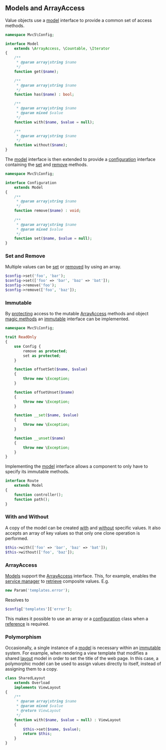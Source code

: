 ## Models and ArrayAccess
Value objects use a [model](https://github.com/mvc5/mvc5/blob/master/src/Config/Model.php) interface to provide a common set of access methods.
```php
namespace Mvc5\Config;

interface Model
    extends \ArrayAccess, \Countable, \Iterator
{
    /**
     * @param array|string $name
     */
    function get($name);

    /**
     * @param array|string $name
     */
    function has($name) : bool;

    /**
     * @param array|string $name
     * @param mixed $value
     */
    function with($name, $value = null);

    /**
     * @param array|string $name
     */
    function without($name);
}
```
The [model](https://github.com/mvc5/mvc5/blob/master/src/Config/Model.php) interface is then extended to provide a [configuration](https://github.com/mvc5/mvc5/blob/master/src/Config/Configuration.php) interface containing the [set](https://github.com/mvc5/mvc5/blob/master/src/Config/Configuration.php#L21) and [remove](https://github.com/mvc5/mvc5/blob/master/src/Config/Configuration.php#L14) methods.
```php
namespace Mvc5\Config;

interface Configuration
    extends Model
{
    /**
     * @param array|string $name
     */
    function remove($name) : void;
    
    /**
     * @param array|string $name
     * @param mixed $value
     */
    function set($name, $value = null);
}
```
### Set and Remove
Multiple values can be [set](https://github.com/mvc5/mvc5/blob/master/src/Config/Config.php#L71) or [removed](https://github.com/mvc5/mvc5/blob/master/src/Config/Config.php#L59) by using an array.
```php
$config->set('foo', 'bar');
$config->set(['foo' => 'bar', 'baz' => 'bat']);
$config->remove('foo');
$config->remove(['foo', 'baz']);
```
### Immutable
By [protecting](https://github.com/mvc5/mvc5/blob/master/src/Config/ReadOnly.php#L14) access to the mutable [ArrayAccess](http://php.net/manual/en/class.arrayaccess.php) methods and object [magic methods](http://php.net/manual/en/language.oop5.magic.php) an [immutable](https://github.com/mvc5/mvc5/blob/master/src/Config/Immutable.php) interface can be implemented.
```php
namespace Mvc5\Config;

trait ReadOnly
{
    use Config {
        remove as protected;
        set as protected;
    }

    function offsetSet($name, $value)
    {
        throw new \Exception;
    }

    function offsetUnset($name)
    {
        throw new \Exception;
    }

    function __set($name, $value)
    {
        throw new \Exception;
    }

    function __unset($name)
    {
        throw new \Exception;
    }
}
```
Implementing the [model](https://github.com/mvc5/mvc5/blob/master/src/Config/Model.php) interface allows a component to only have to specify its immutable methods.
```php
interface Route
    extends Model
{
    function controller();
    function path();
}
```
### With and Without
A copy of the model can be created [with](https://github.com/mvc5/mvc5/blob/master/src/Config/Config.php#L89) and [without](https://github.com/mvc5/mvc5/blob/master/src/Config/Config.php#L104) specific values. It also accepts an array of key values so that only one clone operation is performed.
```php
$this->with(['foo' => 'bar', 'baz' => 'bat']);
$this->without(['foo', 'baz']);
```
### ArrayAccess 
[Models](https://github.com/mvc5/mvc5/blob/master/src/Config/Model.php) support the [ArrayAccess](http://php.net/manual/en/class.arrayaccess.php) interface. This, for example, enables the [service manager](https://github.com/mvc5/mvc5/blob/master/src/Service/Manager.php) to [retrieve](https://github.com/mvc5/mvc5/blob/master/src/Resolver/Resolver.php#L361) composite values. E.g.
```php
new Param('templates.error');
```
Resolves to
```php
$config['templates']['error'];
```
This makes it possible to use an array or a [configuration](https://github.com/mvc5/mvc5/blob/master/src/Config/Configuration.php) class when a [reference](http://php.net/manual/en/language.references.php) is required.
### Polymorphism
Occasionally, a single instance of a [model](https://github.com/mvc5/mvc5/blob/master/src/Config/Model.php) is necessary within an [immutable](#immutable) system. For example, when rendering a view template that modifies a shared [layout](#template-layouts) model in order to set the title of the web page. In this case, a polymorphic model can be used to assign values directly to itself, instead of assigning them to a copy.  
```php
class SharedLayout
    extends Overload
    implements ViewLayout
{
    /**
     * @param array|string $name
     * @param mixed $value
     * @return ViewLayout
     */
    function with($name, $value = null) : ViewLayout
    {
        $this->set($name, $value);
        return $this;
    }
}
```
